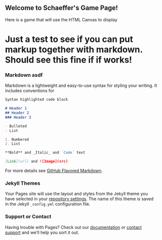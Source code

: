 ## Welcome to Schaeffer's Game Page!

Here is a game that will use the HTML Canvas to display
<h1>  Just a test to see if you can put markup together with markdown.  Should see this fine if if works!</h1>

### Markdown asdf

Markdown is a lightweight and easy-to-use syntax for styling your writing. It includes conventions for
<canvas id="canvas" width="400" height="400"></canvas>
```markdown
Syntax highlighted code block

# Header 1
## Header 2
### Header 3

- Bulleted
- List

1. Numbered
2. List

**Bold** and _Italic_ and `Code` text

[Link](url) and ![Image](src)
```

For more details see [GitHub Flavored Markdown](https://guides.github.com/features/mastering-markdown/).

### Jekyll Themes

Your Pages site will use the layout and styles from the Jekyll theme you have selected in your [repository settings](https://github.com/eschaefferUG/eschaefferUG.github.io/settings). The name of this theme is saved in the Jekyll `_config.yml` configuration file.

### Support or Contact

Having trouble with Pages? Check out our [documentation](https://help.github.com/categories/github-pages-basics/) or [contact support](https://github.com/contact) and we’ll help you sort it out.
